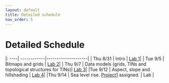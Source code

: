 ```yaml
---
layout: default 
title: Detailed schedule 
nav_order: 5
---
```


# Detailed Schedule 



|: ----| ------------|--------------------|
| Thu 8/31 |  Intro | [Lab 1](https://bowdoin-csci3225-f23.github.io/Labs/Lab1/)|
| Tue 9/5 |  Bitmaps and grids |  [Lab 2](https://bowdoin-csci3225-f23.github.io/Labs/lab2/)|
| Thu 9/7 | Data  models (grids, TINs and topological structures for TINs)| [Lab 3](https://bowdoin-csci3225-f23.github.io/Labs/lab3/)|
|Tue 9/12 | Aspect, slope and hillshading | [Lab 4](https://bowdoin-csci3225-f23.github.io/Labs/lab4/)|
|Thu 9/14 | Sea level rise. 
            [Project1](https://bowdoin-csci3225-f23.github.io/Projects/project1-vis.md) assigned.  | Lab | 
